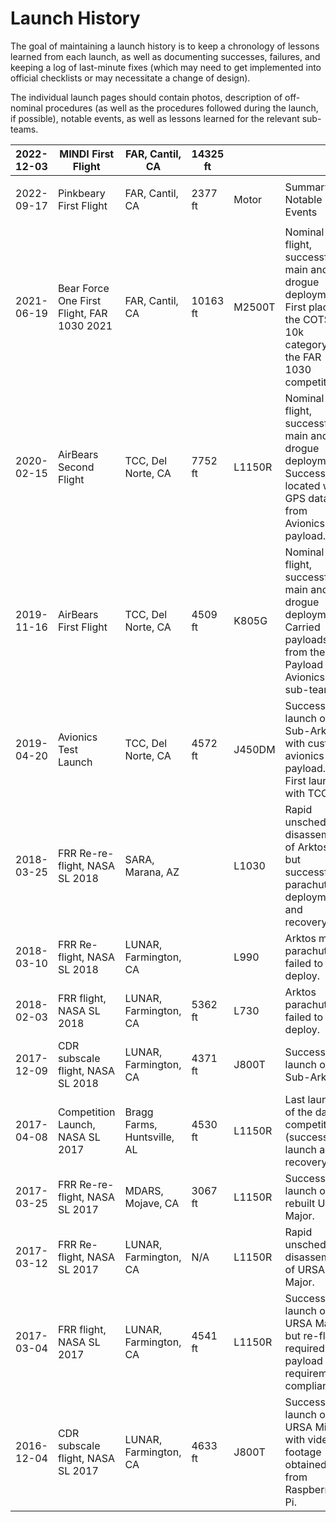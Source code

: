 # Launch History

The goal of maintaining a launch history is to keep a chronology of lessons learned from each launch, as well as documenting successes, failures, and keeping a log of last-minute fixes (which may need to get implemented into official checklists or may necessitate a change of design).

The individual launch pages should contain photos, description of off-nominal procedures (as well as the procedures followed during the launch, if possible), notable events, as well as lessons learned for the relevant sub-teams.

| 2022-12-03                   | MINDI First Flight                         | FAR, Cantil, CA             | 14325 ft       |        |                                                                                                                           |
| ---------------------------- | ------------------------------------------ | --------------------------- | -------------- | ------ | ------------------------------------------------------------------------------------------------------------------------- |
| <p></p><p>2022-09-17<br></p> | Pinkbeary First Flight                     | FAR, Cantil, CA             | 2377 ft        | Motor  | Summary & Notable Events                                                                                                  |
| 2021-06-19                   | Bear Force One First Flight, FAR 1030 2021 | FAR, Cantil, CA             | 10163 ft       | M2500T | Nominal flight, successful main and drogue deployment. First place in the COTS 10k category for the FAR 1030 competition. |
| 2020-02-15                   | AirBears Second Flight                     | TCC, Del Norte, CA          | 7752 ft        | L1150R | Nominal flight, successful main and drogue deployment. Successfully located with GPS data from Avionics payload.          |
| 2019-11-16                   | AirBears First Flight                      | TCC, Del Norte, CA          | 4509 ft        | K805G  | Nominal flight, successful main and drogue deployment. Carried payloads from the Payload and Avionics sub-teams.          |
| 2019-04-20                   | Avionics Test Launch                       | TCC, Del Norte, CA          | 4572 ft        | J450DM | Successful launch of Sub-Arktos, with custom avionics payload. First launch with TCC.                                     |
| 2018-03-25                   | FRR Re-re-flight, NASA SL 2018             | SARA, Marana, AZ            |                | L1030  | Rapid unscheduled disassembly of Arktos, but successful parachute deployment and recovery.                                |
| 2018-03-10                   | FRR Re-flight, NASA SL 2018                | LUNAR, Farmington, CA       |                | L990   | Arktos main parachute failed to deploy.                                                                                   |
| 2018-02-03                   | FRR flight, NASA SL 2018                   | LUNAR, Farmington, CA       | 5362 ft        | L730   | Arktos parachutes failed to deploy.                                                                                       |
| 2017-12-09                   | CDR subscale flight, NASA SL 2018          | LUNAR, Farmington, CA       | 4371 ft        | J800T  | Successful launch of Sub-Arktos.                                                                                          |
| 2017-04-08                   | Competition Launch, NASA SL 2017           | Bragg Farms, Huntsville, AL | 4530 ft        | L1150R | Last launch of the day at competition (successful launch and recovery).                                                   |
| 2017-03-25                   | FRR Re-re-flight, NASA SL 2017             | MDARS, Mojave, CA           | 3067 ft        | L1150R | Successful launch of rebuilt URSA Major.                                                                                  |
| 2017-03-12                   | FRR Re-flight, NASA SL 2017                | LUNAR, Farmington, CA       | N/A            | L1150R | Rapid unscheduled disassembly of URSA Major.                                                                              |
| 2017-03-04                   | FRR flight, NASA SL 2017                   | LUNAR, Farmington, CA       | 4541 ft        | L1150R | Successful launch of URSA Major but re-flight required for payload requirement compliance.                                |
| 2016-12-04                   | CDR subscale flight, NASA SL 2017          | LUNAR, Farmington, CA       | 4633 ft        | J800T  | Successful launch of URSA Minor with video footage obtained from Raspberry Pi.                                            |

